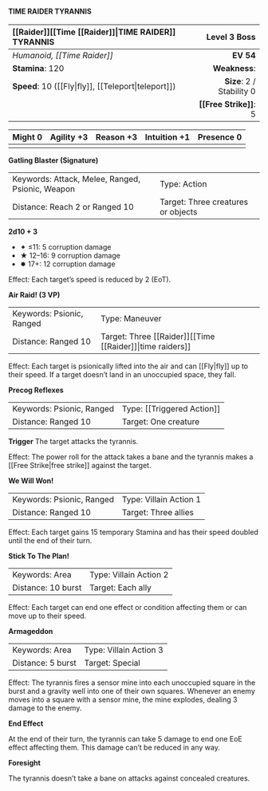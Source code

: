 #### TIME RAIDER TYRANNIS

| [[Raider]]\[\[Time [[Raider]]\|TIME RAIDER\]\] TYRANNIS |          **Level 3 Boss** |
| :------------------------------------------------------ | ------------------------: |
| *Humanoid, [[Time Raider]]*                             |                 **EV 54** |
| **Stamina**: 120                                        |             **Weakness**: |
| **Speed**: 10 ([[Fly\|fly]], [[Teleport\|teleport]])    | **Size**: 2 / Stability 0 |
|                                                         |    **[[Free Strike]]**: 5 |

| **Might** 0 | **Agility** +3 | **Reason** +3 | **Intuition** +1 | **Presence** 0 |
| ----------- | -------------- | ------------- | ---------------- | -------------- |
|             |                |               |                  |                |

**Gatling Blaster (Signature)**

|                                                  |                                    |
| :----------------------------------------------- | :--------------------------------- |
| Keywords: Attack, Melee, Ranged, Psionic, Weapon | Type: Action                       |
| Distance: Reach 2 or Ranged 10                   | Target: Three creatures or objects |

**2d10 + 3**

- ✦ ≤11: 5 corruption damage
- ★ 12–16: 9 corruption damage
- ✸ 17+: 12 corruption damage

Effect: Each target’s speed is reduced by 2 (EoT).

**Air Raid! (3 VP)**

|                           |                                                               |
| :------------------------ | :------------------------------------------------------------ |
| Keywords: Psionic, Ranged | Type: Maneuver                                                |
| Distance: Ranged 10       | Target: Three [[Raider]]\[\[Time [[Raider]]\|time raiders\]\] |

Effect: Each target is psionically lifted into the air and can [[Fly|fly]] up to their speed. If a target doesn’t land in an unoccupied space, they fall.

**Precog Reflexes**

|                           |                            |
| :------------------------ | :------------------------- |
| Keywords: Psionic, Ranged | Type: [[Triggered Action]] |
| Distance: Ranged 10       | Target: One creature       |

****Trigger****
The target attacks the tyrannis.

Effect: The power roll for the attack takes a bane and the tyrannis makes a [[Free Strike|free strike]] against the target.

**We Will Won!**

|                           |                        |
| :------------------------ | :--------------------- |
| Keywords: Psionic, Ranged | Type: Villain Action 1 |
| Distance: Ranged 10       | Target: Three allies   |

Effect: Each target gains 15 temporary Stamina and has their speed doubled until the end of their turn.

**Stick To The Plan!**

|                    |                        |
| :----------------- | :--------------------- |
| Keywords: Area     | Type: Villain Action 2 |
| Distance: 10 burst | Target: Each ally      |

Effect: Each target can end one effect or condition affecting them or can move up to their speed.

**Armageddon**

|                   |                        |
| :---------------- | :--------------------- |
| Keywords: Area    | Type: Villain Action 3 |
| Distance: 5 burst | Target: Special        |

Effect: The tyrannis fires a sensor mine into each unoccupied square in the burst and a gravity well into one of their own squares. Whenever an enemy moves into a square with a sensor mine, the mine explodes, dealing 3 damage to the enemy.

**End Effect**

At the end of their turn, the tyrannis can take 5 damage to end one EoE effect affecting them. This damage can’t be reduced in any way.

**Foresight**

The tyrannis doesn’t take a bane on attacks against concealed creatures.
